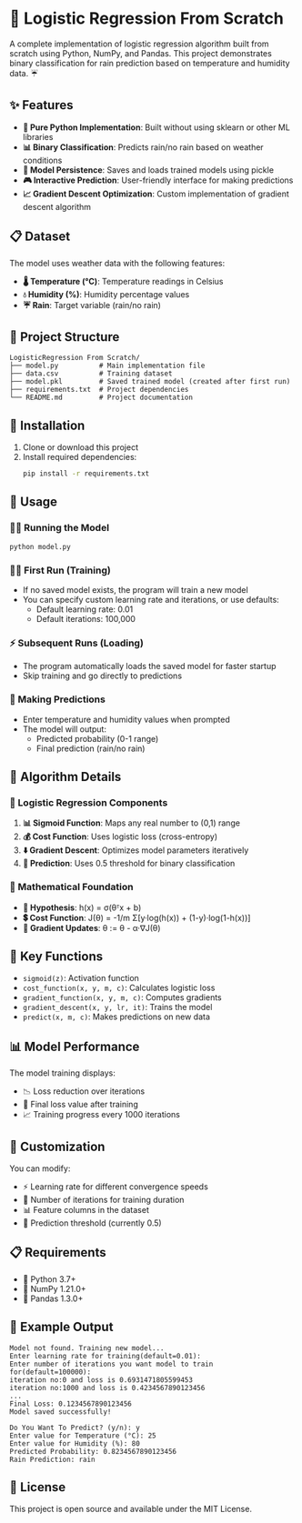 # 🤖 Logistic Regression From Scratch

A complete implementation of logistic regression algorithm built from scratch using Python, NumPy, and Pandas. This project demonstrates binary classification for rain prediction based on temperature and humidity data. ☔

## ✨ Features

- **🐍 Pure Python Implementation**: Built without using sklearn or other ML libraries
- **📊 Binary Classification**: Predicts rain/no rain based on weather conditions
- **💾 Model Persistence**: Saves and loads trained models using pickle
- **🎮 Interactive Prediction**: User-friendly interface for making predictions
- **📈 Gradient Descent Optimization**: Custom implementation of gradient descent algorithm

## 📋 Dataset

The model uses weather data with the following features:
- **🌡️ Temperature (°C)**: Temperature readings in Celsius
- **💧 Humidity (%)**: Humidity percentage values
- **☔ Rain**: Target variable (rain/no rain)

## 📁 Project Structure

```
LogisticRegression From Scratch/
├── model.py          # Main implementation file
├── data.csv          # Training dataset
├── model.pkl         # Saved trained model (created after first run)
├── requirements.txt  # Project dependencies
└── README.md         # Project documentation
```

## 🚀 Installation

1. Clone or download this project
2. Install required dependencies:
   ```bash
   pip install -r requirements.txt
   ```

## 🎯 Usage

### 🏃‍♂️ Running the Model

```bash
python model.py
```

### 🏋️‍♀️ First Run (Training)
- If no saved model exists, the program will train a new model
- You can specify custom learning rate and iterations, or use defaults:
  - Default learning rate: 0.01
  - Default iterations: 100,000

### ⚡ Subsequent Runs (Loading)
- The program automatically loads the saved model for faster startup
- Skip training and go directly to predictions

### 🔮 Making Predictions
- Enter temperature and humidity values when prompted
- The model will output:
  - Predicted probability (0-1 range)
  - Final prediction (rain/no rain)

## 🧮 Algorithm Details

### 🔧 Logistic Regression Components

1. **📊 Sigmoid Function**: Maps any real number to (0,1) range
2. **💰 Cost Function**: Uses logistic loss (cross-entropy)
3. **⬇️ Gradient Descent**: Optimizes model parameters iteratively
4. **🎯 Prediction**: Uses 0.5 threshold for binary classification

### 🧪 Mathematical Foundation

- **📐 Hypothesis**: h(x) = σ(θᵀx + b)
- **💲 Cost Function**: J(θ) = -1/m Σ[y·log(h(x)) + (1-y)·log(1-h(x))]
- **🔄 Gradient Updates**: θ := θ - α·∇J(θ)

## 🔑 Key Functions

- `sigmoid(z)`: Activation function
- `cost_function(x, y, m, c)`: Calculates logistic loss
- `gradient_function(x, y, m, c)`: Computes gradients
- `gradient_descent(x, y, lr, it)`: Trains the model
- `predict(x, m, c)`: Makes predictions on new data

## 📊 Model Performance

The model training displays:
- 📉 Loss reduction over iterations
- 🎯 Final loss value after training
- 📈 Training progress every 1000 iterations

## 🔧 Customization

You can modify:
- ⚡ Learning rate for different convergence speeds
- 🔁 Number of iterations for training duration
- 📊 Feature columns in the dataset
- 🎯 Prediction threshold (currently 0.5)

## 📋 Requirements

- 🐍 Python 3.7+
- 🔢 NumPy 1.21.0+
- 🐼 Pandas 1.3.0+

## 📝 Example Output

```
Model not found. Training new model...
Enter learning rate for training(default=0.01): 
Enter number of iterations you want model to train for(default=100000): 
iteration no:0 and loss is 0.6931471805599453
iteration no:1000 and loss is 0.4234567890123456
...
Final Loss: 0.1234567890123456
Model saved successfully!

Do You Want To Predict? (y/n): y
Enter value for Temperature (°C): 25
Enter value for Humidity (%): 80
Predicted Probability: 0.8234567890123456
Rain Prediction: rain
```

## 📄 License

This project is open source and available under the MIT License.